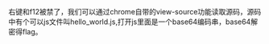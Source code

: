 右键和f12被禁了，我们可以通过chrome自带的view-source功能读取源码，源码中有个可以js文件叫hello_world.js,打开js里面是一个base64编码串，base64解密得flag。